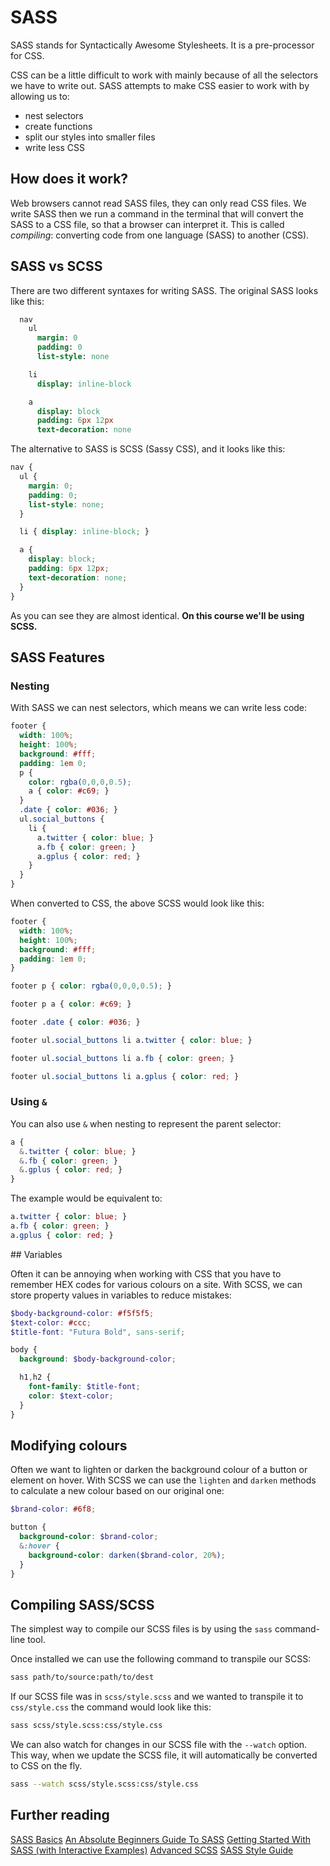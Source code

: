 # SASS

SASS stands for Syntactically Awesome Stylesheets. It is a pre-processor for CSS.

CSS can be a little difficult to work with mainly because of all the selectors we have to write out. SASS attempts to make CSS easier to work with by allowing us to:

* nest selectors
* create functions
* split our styles into smaller files
* write less CSS

## How does it work?

Web browsers cannot read SASS files, they can only read CSS files. We write SASS then we run a command in the terminal that will convert the SASS to a CSS file, so that a browser can interpret it. This is called _compiling_: converting code from one language (SASS) to another (CSS).

## SASS vs SCSS

There are two different syntaxes for writing SASS. The original SASS looks like this:

```sass
  nav
    ul
      margin: 0
      padding: 0
      list-style: none

    li
      display: inline-block

    a
      display: block
      padding: 6px 12px
      text-decoration: none
```

The alternative to SASS is SCSS (Sassy CSS), and it looks like this:

```scss
nav {
  ul {
    margin: 0;
    padding: 0;
    list-style: none;
  }

  li { display: inline-block; }

  a {
    display: block;
    padding: 6px 12px;
    text-decoration: none;
  }
}
```

As you can see they are almost identical. **On this course we'll be using SCSS.**

## SASS Features

### Nesting

With SASS we can nest selectors, which means we can write less code:

```scss
footer {
  width: 100%;
  height: 100%;
  background: #fff;
  padding: 1em 0;
  p {
    color: rgba(0,0,0,0.5);
    a { color: #c69; }
  }
  .date { color: #036; }
  ul.social_buttons {
    li {
      a.twitter { color: blue; }
      a.fb { color: green; }
      a.gplus { color: red; }
    }
  }
}
```

When converted to CSS, the above SCSS would look like this:

```css
footer {
  width: 100%;
  height: 100%;
  background: #fff;
  padding: 1em 0;
}

footer p { color: rgba(0,0,0,0.5); }

footer p a { color: #c69; }

footer .date { color: #036; }

footer ul.social_buttons li a.twitter { color: blue; }

footer ul.social_buttons li a.fb { color: green; }

footer ul.social_buttons li a.gplus { color: red; }
```

### Using `&`

You can also use `&` when nesting to represent the parent selector:

```scss
a {
  &.twitter { color: blue; }
  &.fb { color: green; }
  &.gplus { color: red; }
}
```

The example would be equivalent to:

```scss
a.twitter { color: blue; }
a.fb { color: green; }
a.gplus { color: red; }
```

## Variables

Often it can be annoying when working with CSS that you have to remember HEX codes for various colours on a site. With SCSS, we can store property values in variables to reduce mistakes:

```scss
$body-background-color: #f5f5f5;
$text-color: #ccc;
$title-font: "Futura Bold", sans-serif;

body {
  background: $body-background-color;

  h1,h2 {
    font-family: $title-font;
    color: $text-color;
  }
}
```

## Modifying colours

Often we want to lighten or darken the background colour of a button or element on hover. With SCSS we can use the `lighten` and `darken` methods to calculate a new colour based on our original one:

```scss
$brand-color: #6f8;

button {
  background-color: $brand-color;
  &:hover {
    background-color: darken($brand-color, 20%);
  }
}
```

## Compiling SASS/SCSS

The simplest way to compile our SCSS files is by using the `sass` command-line tool. 


Once installed we can use the following command to transpile our SCSS:

```sh
sass path/to/source:path/to/dest
```

If our SCSS file was in `scss/style.scss` and we wanted to transpile it to `css/style.css` the command would look like this:

```sh
sass scss/style.scss:css/style.css
```

We can also watch for changes in our SCSS file with the `--watch` option. This way, when we update the SCSS file, it will automatically be converted to CSS on the fly.

```sh
sass --watch scss/style.scss:css/style.css
```

## Further reading

[SASS Basics](http://sass-lang.com/guide)
[An Absolute Beginners Guide To SASS](http://blog.teamtreehouse.com/the-absolute-beginners-guide-to-sass)
[Getting Started With SASS (with Interactive Examples)](https://scotch.io/tutorials/getting-started-with-sass)
[Advanced SCSS](https://gist.github.com/jareware/4738651)
[SASS Style Guide](https://css-tricks.com/sass-style-guide/)
